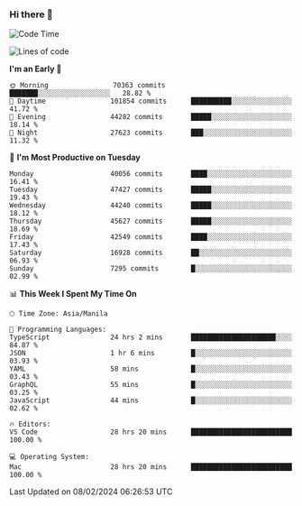 ### Hi there 👋

<!--START_SECTION:waka-->
![Code Time](http://img.shields.io/badge/Code%20Time-4%2C853%20hrs%2054%20mins-blue)

![Lines of code](https://img.shields.io/badge/From%20Hello%20World%20I%27ve%20Written-109.6%20million%20lines%20of%20code-blue)

**I'm an Early 🐤** 

```text
🌞 Morning                70363 commits       ███████░░░░░░░░░░░░░░░░░░   28.82 % 
🌆 Daytime                101854 commits      ██████████░░░░░░░░░░░░░░░   41.72 % 
🌃 Evening                44282 commits       █████░░░░░░░░░░░░░░░░░░░░   18.14 % 
🌙 Night                  27623 commits       ███░░░░░░░░░░░░░░░░░░░░░░   11.32 % 
```
📅 **I'm Most Productive on Tuesday** 

```text
Monday                   40056 commits       ████░░░░░░░░░░░░░░░░░░░░░   16.41 % 
Tuesday                  47427 commits       █████░░░░░░░░░░░░░░░░░░░░   19.43 % 
Wednesday                44240 commits       █████░░░░░░░░░░░░░░░░░░░░   18.12 % 
Thursday                 45627 commits       █████░░░░░░░░░░░░░░░░░░░░   18.69 % 
Friday                   42549 commits       ████░░░░░░░░░░░░░░░░░░░░░   17.43 % 
Saturday                 16928 commits       ██░░░░░░░░░░░░░░░░░░░░░░░   06.93 % 
Sunday                   7295 commits        █░░░░░░░░░░░░░░░░░░░░░░░░   02.99 % 
```


📊 **This Week I Spent My Time On** 

```text
🕑︎ Time Zone: Asia/Manila

💬 Programming Languages: 
TypeScript               24 hrs 2 mins       █████████████████████░░░░   84.87 % 
JSON                     1 hr 6 mins         █░░░░░░░░░░░░░░░░░░░░░░░░   03.93 % 
YAML                     58 mins             █░░░░░░░░░░░░░░░░░░░░░░░░   03.43 % 
GraphQL                  55 mins             █░░░░░░░░░░░░░░░░░░░░░░░░   03.25 % 
JavaScript               44 mins             █░░░░░░░░░░░░░░░░░░░░░░░░   02.62 % 

🔥 Editors: 
VS Code                  28 hrs 20 mins      █████████████████████████   100.00 % 

💻 Operating System: 
Mac                      28 hrs 20 mins      █████████████████████████   100.00 % 
```


 Last Updated on 08/02/2024 06:26:53 UTC
<!--END_SECTION:waka-->


<!--
**rad182/rad182** is a ✨ _special_ ✨ repository because its `README.md` (this file) appears on your GitHub profile.

Here are some ideas to get you started:

- 🔭 I’m currently working on ...
- 🌱 I’m currently learning ...
- 👯 I’m looking to collaborate on ...
- 🤔 I’m looking for help with ...
- 💬 Ask me about ...
- 📫 How to reach me: ...
- 😄 Pronouns: ...
- ⚡ Fun fact: ...
-->
